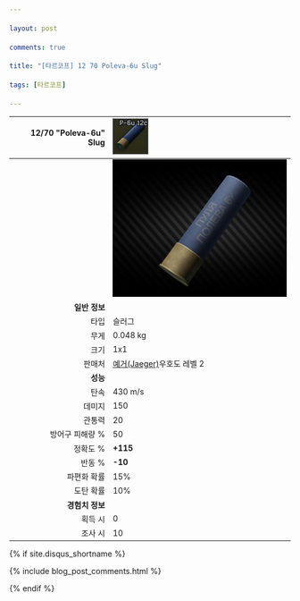 ```yaml
---

layout: post

comments: true

title: "[타르코프] 12 70 Poleva-6u Slug"

tags: [타르코프]

---
```


|12/70 "Poleva-6u" Slug|![12/70 "Poleva-6u" Slug](/assets/image/tarkov/bullet/1270Poleva6SlugIcon.png)|
|--:|:--|
||![12/70 "Poleva-6u" Slug](/assets/image/tarkov/bullet/1270Poleva6Slug.png)|
|**일반 정보**|
|타입|슬러그|
|무게|0.048 kg|
|크기|1x1|
|판매처|[예거(Jaeger)](https://dndl93.github.io/_posts/2021-02-07-%ED%83%80%EB%A5%B4%EC%BD%94%ED%94%84-%EC%98%88%EA%B1%B0(Jaeger)/)우호도 레벨 2|
|**성능**|
|탄속|430 m/s|
|데미지|150|
|관통력|20|
|방어구 피해량 %|50|
|정확도 %|**+115**|
|반동 %|**-10**|
|파편화 확률|15%|
|도탄 확률|10%|
|**경험치 정보**|
|획득 시|0|
|조사 시|10|

{% if site.disqus_shortname %}

<div class="comments">

  {% include blog_post_comments.html %}

</div>

{% endif %}



<div id="disqus_thread"></div>